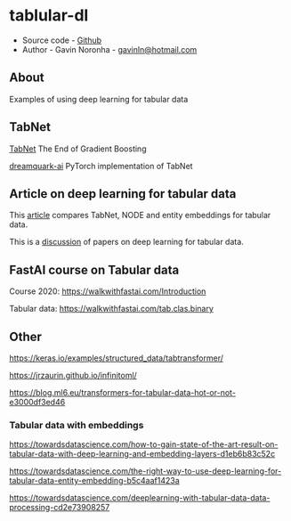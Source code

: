 # tablular-dl

* Source code - [Github][10]
* Author - Gavin Noronha - <gavinln@hotmail.com>

[10]: https://github.com/gavinln/tabular-dl

## About

Examples of using deep learning for tabular data

## TabNet

[TabNet][100] The End of Gradient Boosting

[100]: https://towardsdatascience.com/tabnet-e1b979907694

[dreamquark-ai][110] PyTorch implementation of TabNet

[110]: https://github.com/dreamquark-ai/tabnet

## Article on deep learning for tabular data

This [article][200] compares TabNet, NODE and entity embeddings for tabular
data.

[200]: https://medium.com/codon-consulting/tabular-data-and-deep-learning-where-do-we-stand-209b202e443a

This is a [discussion][210] of papers on deep learning for tabular data.

[210]: https://m-clark.github.io/posts/2021-07-15-dl-for-tabular/

## FastAI course on Tabular data

Course 2020: https://walkwithfastai.com/Introduction

Tabular data: https://walkwithfastai.com/tab.clas.binary

## Other

https://keras.io/examples/structured_data/tabtransformer/

https://jrzaurin.github.io/infinitoml/

https://blog.ml6.eu/transformers-for-tabular-data-hot-or-not-e3000df3ed46

### Tabular data with embeddings

https://towardsdatascience.com/how-to-gain-state-of-the-art-result-on-tabular-data-with-deep-learning-and-embedding-layers-d1eb6b83c52c

https://towardsdatascience.com/the-right-way-to-use-deep-learning-for-tabular-data-entity-embedding-b5c4aaf1423a

https://towardsdatascience.com/deeplearning-with-tabular-data-data-processing-cd2e73908257

